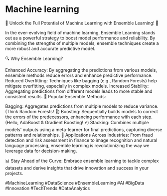 ﻿# Machine learning

 🚀 Unlock the Full Potential of Machine Learning with Ensemble Learning! 🚀

In the ever-evolving field of machine learning, Ensemble Learning stands out as a powerful strategy to boost model performance and reliability. By combining the strengths of multiple models, ensemble techniques create a more robust and accurate predictive model.

🔍 Why Ensemble Learning?

Enhanced Accuracy: By aggregating the predictions from various models, ensemble methods reduce errors and enhance predictive performance.
Reduced Overfitting: Techniques like bagging (e.g., Random Forests) help mitigate overfitting, especially in complex models.
Increased Stability: Aggregating predictions from different models leads to more stable and consistent results.
🌟 Popular Ensemble Methods:

Bagging: Aggregates predictions from multiple models to reduce variance. (Think Random Forests! 🌳)
Boosting: Sequentially builds models to correct the errors of the predecessors, enhancing performance with each step. (Hello, AdaBoost & Gradient Boosting! ⚡)
Stacking: Combines multiple models' outputs using a meta-learner for final predictions, capturing diverse patterns and relationships.
💼 Applications Across Industries:
From fraud detection and risk assessment in finance to image recognition and natural language processing, ensemble learning is revolutionizing the way we leverage data for decision-making.

📊 Stay Ahead of the Curve:
Embrace ensemble learning to tackle complex datasets and derive insights that drive innovation and success in your projects.

#MachineLearning #DataScience #EnsembleLearning #AI #BigData #Innovation #TechTrends #DataAnalytics

